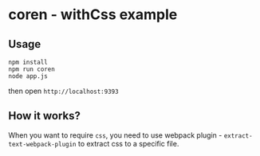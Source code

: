 # coren - withCss example

## Usage

```
npm install
npm run coren
node app.js
```

then open `http://localhost:9393`


## How it works?

When you want to require `css`, you need to use webpack plugin - `extract-text-webpack-plugin` to extract css to a specific file.
